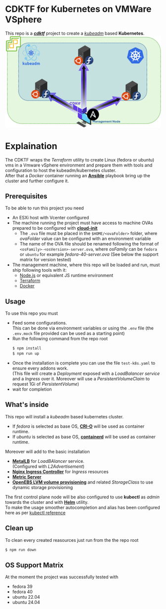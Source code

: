 # **CDKTF for Kubernetes on VMWare VSphere**
This repo is a [***cdktf***](https://developer.hashicorp.com/terraform/cdktf) project to create a [*kubeadm*](https://kubernetes.io/docs/reference/setup-tools/kubeadm/) based **Kubernetes**.  
![schema](Schema.png)

# **Explaination**
The CDKTF wraps the *Terraform* utility to create Linux (fedora or ubuntu) vms in a Vmware vSphere environment and prepare them with tools and configuration to host the kubeadm/kubernetes cluster.  
After that a *Docker* container running an [**Ansible**](https://www.ansible.com) playbook bring up the cluster and further configure it.

## **Prerequisites**
To be able to run this project you need
- An ESXi host with Vcenter configured
- The machine running the project must have access to machine OVAs prepared to be configured with [**cloud-init**](https://cloud-init.io)
    - The `.ova` file must be placed in the `$HOME/<ovaFolder>` folder, where *ovaFolder* value can be configured with an environment variable
    - The name of the OVA file should be renamed following the format of `<osFamily>-<osVersion>-server.ova`, where *osFamily* can be `fedora` or `ubuntu` for example *fedora-40-server.ova* (See below the support matrix for version tested)
- The management machine, where this repo will be loaded and run, must ship following tools with it:
    - [Node.js](https://nodejs.org/en) or equivalent JS runtime environment
    - [Terraform](https://www.terraform.io)
    - [Docker](https://www.docker.com)

## **Usage**
To use this repo you must 
- Feed some configurations.  
    This can be done via environment variables or using the `.env` file (the `.env.mock` file provided can be used as a starting point)
- Run the following command from the repo root
    ```bash
    $ npm install
    $ npm run up
    ```
- Once the installation is complete you can use the file `test-k8s.yaml` to ensure every addons work.  
    (This file will create a *Deployment* exposed with a *LoadBalancer service* and a *Ingress* over it. Moreover will use a *PersistentVolumeClaim* to request 1Gi of *PersistentVolume*)
- wait for completion

## **What's inside**
This repo will install a *kubeadm* based kubernetes cluster. 
- If *fedora* is selected as base OS, [**CRI-O**](https://cri-o.io) will be used as container runtime.
- If *ubuntu* is selected as base OS, [**containerd**](https://containerd.io) will be used as container runtime.

Moreover will add to the basic installation
- [**MetalLB**](https://metallb.universe.tf) for *LoadBAlancer* service.  
    (Configured with *L2Advertisement*)
- [**Nginx Ingress Controller**](https://docs.nginx.com/nginx-ingress-controller/) for *Ingress* resources 
- [**Metric Server**](https://kubernetes-sigs.github.io/metrics-server/)
- [**OpenEBS LVM volume provisioning**](https://openebs.io/docs/user-guides/local-storage-user-guide/local-pv-lvm/lvm-installation) and related *StorageClass* to use dynamic storage provisioning

The first control plane node will be also configured to use **kubectl** as *admin* towards the cluster and with [**Helm**](https://helm.sh) utility.  
To make the usage smoother autocompletion and alias has been configured here as per [kubectl reference](https://kubernetes.io/docs/reference/kubectl/quick-reference/)

## **Clean up**
To clean every created reasources just run from the the repo root
```bash
$ npm run down
```
## OS Support Matrix
At the moment the project was successfully tested with 
- fedora 39
- fedora 40
- ubuntu 22.04
- ubuntu 24.04